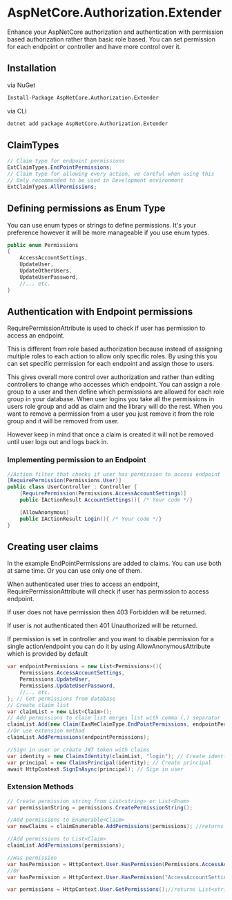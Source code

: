 # AspNetCore.Authorization.Extender
Enhance your AspNetCore authorization and authentication with permission based authorization rather than basic role based.
You can set permission for each endpoint or controller and have more control over it.

## Installation
via NuGet
```bash
Install-Package AspNetCore.Authorization.Extender
```
via CLI
```bash
dotnet add package AspNetCore.Authorization.Extender
```

## ClaimTypes
```csharp
// Claim type for endpoint permissions
ExtClaimTypes.EndPointPermissions;
// Claim type for allowing every action, ve careful when using this
// Only recommended to be used in Development environment
ExtClaimTypes.AllPermissions; 
```
## Defining permissions as Enum Type
You can use enum types or strings to define permissions.
It's your preference however it will be more manageable if you use enum types.
```csharp
public enum Permissions
{
    AccessAccountSettings,
    UpdateUser,
    UpdateOtherUsers,
    UpdateUserPassword,
    //... etc.
}
```


## Authentication with Endpoint permissions
RequirePermissionAttribute is used to check if user has permission to access an endpoint. 

This is different from role based authorization because instead of assigning multiple roles to each action to allow only specific roles.
By using this you can set specific permission for each endpoint and assign those to users.

This gives overall more control over authorization and rather than editing controllers to change who accesses which endpoint.
You can assign a role group to a user and then define which permissions are allowed for each role group in your database.
When user logins you take all the permissions in users role group and add as claim and the library will do the rest.
When you want to remove a permission from a user you just remove it from the role group and it will be removed from user.

However keep in mind that once a claim is created it will not be removed until user logs out and logs back in.

### Implementing permission to an Endpoint
```csharp
//Action filter that checks if user has permission to access endpoint
[RequirePermission(Permissions.User)] 
public class UserController : Controller {
    [RequirePermission(Permissions.AccessAccountSettings)] 
    public IActionResult AccountSettings(){ /* Your code */}

    [AllowAnonymous]
    public IActionResult Login(){ /* Your code */}
}
```

## Creating user claims
In the example EndPointPermissions are added to claims.
You can use both at same time. Or you can use only one of them.


When authenticated user tries to access an endpoint,
RequirePermissionAttribute will check if user has permission to access endpoint.

If user does not have permission then 403 Forbidden will be returned.

If user is not authenticated then 401 Unauthorized will be returned.

If permission is set in controller and you want to disable permission for a single action/endpoint you can do it by using AllowAnonymousAttribute which is provided by default
```csharp
var endpointPermissions = new List<Permissions>(){
    Permissions.AccessAccountSettings,
    Permissions.UpdateUser,
    Permissions.UpdateUserPassword,
    //... etc.
}; // Get permissions from database
// Create claim list
var claimList = new List<Claim>(); 
// Add permissions to claim list merges list with comma (,) separator
claimList.Add(new Claim(EasMeClaimType.EndPointPermissions, endpointPermissions.CreatePermissionString())); 
//Or use extension method
claimList.AddPermissions(endpointPermissions);

//Sign in user or create JWT token with claims
var identity = new ClaimsIdentity(claimList, "login"); // Create identity
var principal = new ClaimsPrincipal(identity); // Create principal
await HttpContext.SignInAsync(principal); // Sign in user
```

### Extension Methods
```csharp
// Create permission string from List<string> or List<Enum>
var permissionString = permissions.CreatePermissionString();

//Add permissions to Enumerable<Claim>
var newClaims = claimEnumerable.AddPermissions(permissions); //returns new Claim Enumerable

//Add permissions to List<Claim>
claimList.AddPermissions(permissions);

//Has permission
var hasPermission = HttpContext.User.HasPermission(Permissions.AccessAccountSettings); //bool
//Or
var hasPermission = HttpContext.User.HasPermission("AccessAccountSettings"); //bool

var permissions = HttpContext.User.GetPermissions();//returns List<string> of current users permissions
```